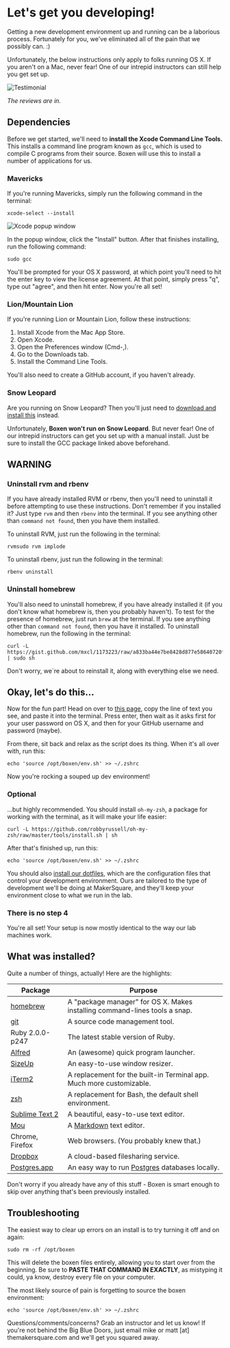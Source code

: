 # Let's get you developing!

Getting a new development environment up and running can be a laborious process. Fortunately for you, we've eliminated all of the pain that we possibly can. :)

Unfortunately, the below instructions only apply to folks running OS X. If you aren't on a Mac, never fear! One of our intrepid instructors can still help you get set up.

![Testimonial](https://f.cloud.github.com/assets/2220/1468788/82ce5ab4-4598-11e3-8eaf-1ec263c107be.png)

*The reviews are in.*

## Dependencies

Before we get started, we'll need to **install the Xcode Command Line Tools.** This installs a command line program known as `gcc`, which is used to compile C programs from their source. Boxen will use this to install a number of applications for us.

### Mavericks

If you're running Mavericks, simply run the following command in the terminal:

```console
xcode-select --install
```

![Xcode popup window](http://macops.ca/wp-content/uploads/2013/10/xcodeselect-install.png)

In the popup window, click the "Install" button. After that finishes installing, run the following command:

```console
sudo gcc
```

You'll be prompted for your OS X password, at which point you'll need to hit the enter key to view the license agreement. At that point, simply press "q", type out "agree", and then hit enter. Now you're all set!

### Lion/Mountain Lion

If you're running Lion or Mountain Lion, follow these instructions:

1. Install Xcode from the Mac App Store.
2. Open Xcode.
3. Open the Preferences window (Cmd-,).
4. Go to the Downloads tab.
5. Install the Command Line Tools.

You'll also need to create a GitHub account, if you haven't already.

### Snow Leopard

Are you running on Snow Leopard? Then you'll just need to [download and install this](https://github.com/downloads/kennethreitz/osx-gcc-installer/GCC-10.6.pkg) instead.

Unfortunately, **Boxen won't run on Snow Leopard**. But never fear! One of our intrepid instructors can get you set up with a manual install. Just be sure to install the GCC package linked above beforehand.

## WARNING

### Uninstall rvm and rbenv

If you have already installed RVM or rbenv, then you'll need to uninstall it before attempting to use these instructions. Don't remember if you installed it? Just type `rvm` and then `rbenv` into the terminal. If you see anything other than `command not found`, then you have them installed.

To uninstall RVM, just run the following in the terminal:

```console
rvmsudo rvm implode
```

To uninstall rbenv, just run the following in the terminal:

```console
rbenv uninstall
```

### Uninstall homebrew

You'll also need to uninstall homebrew, if you have already installed it (if you don't know what homebrew is, then you probably haven't). To test for the presence of homebrew, just run `brew` at the terminal. If you see anything other than `command not found`, then you have it installed. To uninstall homebrew, run the following in the terminal:

```console
curl -L https://gist.github.com/mxcl/1173223/raw/a833ba44e7be8428d877e58640720ff43c59dbad/uninstall_homebrew.sh | sudo sh
```

Don't worry, we`re about to reinstall it, along with everything else we need.

## Okay, let's do this…

Now for the fun part! Head on over to [this page](http://makersquare-student-boxen.herokuapp.com/), copy the line of text you see, and paste it into the terminal. Press enter, then wait as it asks first for your user password on OS X, and then for your GitHub username and password (maybe).

From there, sit back and relax as the script does its thing. When it's all over with, run this:

```console
echo 'source /opt/boxen/env.sh' >> ~/.zshrc
```

Now you're rocking a souped up dev environment!

### Optional

…but highly recommended. You should install `oh-my-zsh`, a package for working with the terminal, as it will make your life easier:

```console
curl -L https://github.com/robbyrussell/oh-my-zsh/raw/master/tools/install.sh | sh
```

After that's finished up, run this:

```console
echo 'source /opt/boxen/env.sh' >> ~/.zshrc
```

You should also [install our dotfiles](http://github.com/makersquare/dotfiles), which are the configuration files that control your development environment. Ours are tailored to the type of development we'll be doing at MakerSquare, and they'll keep your environment close to what we run in the lab.

### There is no step 4

You're all set! Your setup is now mostly identical to the way our lab machines work.

## What was installed?

Quite a number of things, actually! Here are the highlights:

| Package                                             | Purpose                                                                      |
| --------------------------------------------------- | ---------------------------------------------------------------------------- |
| [homebrew](http://brew.sh/)                         | A "package manager" for OS X. Makes installing command-lines tools a snap.   |
| [git](http://brew.sh/)                              | A source code management tool. 												 |
| Ruby 2.0.0-p247                                     | The latest stable version of Ruby. 										     |
| [Alfred](http://www.alfredapp.com/)                 | An (awesome) quick program launcher.  										 |
| [SizeUp](http://www.irradiatedsoftware.com/sizeup/) | An easy-to-use window resizer. 												 |
| [iTerm2](http://www.iterm2.com/)                    | A replacement for the built-in Terminal app. Much more customizable. 	     |
| [zsh](http://www.zsh.org/)                          | A replacement for Bash, the default shell environment. 						 |
| [Sublime Text 2](http://www.sublimetext.com/)       | A beautiful, easy-to-use text editor.                                        |
| [Mou](http://mouapp.com/)                           | A [Markdown](http://daringfireball.net/projects/markdown/) text editor.      |
| Chrome, Firefox                                     | Web browsers. (You probably knew that.)                                      |
| [Dropbox](https://www.dropbox.com/)                 | A cloud-based filesharing service.                                           |
| [Postgres.app](http://postgresapp.com)              | An easy way to run [Postgres](http://www.postgresql.org/) databases locally. |

Don't worry if you already have any of this stuff - Boxen is smart enough to skip over anything that's been previously installed.

## Troubleshooting

The easiest way to clear up errors on an install is to try turning it off and on again:

```console
sudo rm -rf /opt/boxen
```

This will delete the boxen files entirely, allowing you to start over from the beginning. Be sure to **PASTE THAT COMMAND IN EXACTLY**, as mistyping it could, ya know, destroy every file on your computer.

The most likely source of pain is forgetting to source the boxen environment:

```console
echo 'source /opt/boxen/env.sh' >> ~/.zshrc
```

Questions/comments/concerns? Grab an instructor and let us know! If you're not behind the Big Blue Doors, just email mike or matt [at] themakersquare.com and we'll get you squared away.
